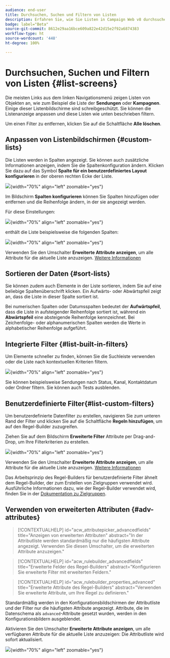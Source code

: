```yaml
---
audience: end-user
title: Durchsuchen, Suchen und Filtern von Listen
description: Erfahren Sie, wie Sie Listen in Campaign Web v8 durchsuchen und filtern
badge: label="Beta"
source-git-commit: 8612e29aa16bce609a822e42d15e2f92a6874383
workflow-type: ht
source-wordcount: '448'
ht-degree: 100%

---
```



# Durchsuchen, Suchen und Filtern von Listen {#list-screens}

Die meisten Links aus dem linken Navigationsmenü zeigen Listen von Objekten an, wie zum Beispiel die Liste der **Sendungen** oder **Kampagnen**. Einige dieser Listenbildschirme sind schreibgeschützt. Sie können die Listenanzeige anpassen und diese Listen wie unten beschrieben filtern.

Um einen Filter zu entfernen, klicken Sie auf die Schaltfläche **Alle löschen**.

## Anpassen von Listenbildschirmen {#custom-lists}

Die Listen werden in Spalten angezeigt. Sie können auch zusätzliche Informationen anzeigen, indem Sie die Spaltenkonfiguration ändern. Klicken Sie dazu auf das Symbol **Spalte für ein benutzerdefiniertes Layout konfigurieren** in der oberen rechten Ecke der Liste.

![](assets/config-columns.png){width="70%" align="left" zoomable="yes"}

Im Bildschirm **Spalten konfigurieren** können Sie Spalten hinzufügen oder entfernen und die Reihenfolge ändern, in der sie angezeigt werden.

Für diese Einstellungen:

![](assets/columns.png){width="70%" align="left" zoomable="yes"}

enthält die Liste beispielsweise die folgenden Spalten:

![](assets/column-sample.png){width="70%" align="left" zoomable="yes"}

Verwenden Sie den Umschalter **Erweiterte Attribute anzeigen**, um alle Attribute für die aktuelle Liste anzuzeigen. [Weitere Informationen](#adv-attributes)

## Sortieren der Daten {#sort-lists}

Sie können zudem auch Elemente in der Liste sortieren, indem Sie auf eine beliebige Spaltenüberschrift klicken. Ein Aufwärts- oder Abwärtspfeil zeigt an, dass die Liste in dieser Spalte sortiert ist.

Bei numerischen Spalten oder Datumsspalten bedeutet der **Aufwärtspfeil**, dass die Liste in aufsteigender Reihenfolge sortiert ist, während ein **Abwärtspfeil** eine absteigende Reihenfolge kennzeichnet. Bei Zeichenfolge- oder alphanumerischen Spalten werden die Werte in alphabetischer Reihenfolge aufgeführt.

## Integrierte Filter {#list-built-in-filters}

Um Elemente schneller zu finden, können Sie die Suchleiste verwenden oder die Liste nach kontextuellen Kriterien filtern.

![](assets/filter.png){width="70%" align="left" zoomable="yes"}

Sie können beispielsweise Sendungen nach Status, Kanal, Kontaktdatum oder Ordner filtern. Sie können auch Tests ausblenden.

## Benutzerdefinierte Filter{#list-custom-filters}

Um benutzerdefinierte Datenfilter zu erstellen, navigieren Sie zum unteren Rand der Filter und klicken Sie auf die Schaltfläche **Regeln hinzufügen**, um auf den Regel-Builder zuzugreifen.

Ziehen Sie auf dem Bildschirm **Erweiterte Filter** Attribute per Drag-and-Drop, um Ihre Filterkriterien zu erstellen.

![](assets/custom-filter.png){width="70%" align="left" zoomable="yes"}

Verwenden Sie den Umschalter **Erweiterte Attribute anzeigen**, um alle Attribute für die aktuelle Liste anzuzeigen. [Weitere Informationen](#adv-attributes)

Das Arbeitsprinzip des Regel-Builders für benutzerdefinierte Filter ähnelt dem Regel-Builder, der zum Erstellen von Zielgruppen verwendet wird. Ausführliche Informationen dazu, wie der Regel-Builder verwendet wird, finden Sie in der [Dokumentation zu Zielgruppen](../audience/segment-builder.md).

## Verwenden von erweiterten Attributen {#adv-attributes}

>[!CONTEXTUALHELP]
>id="acw_attributepicker_advancedfields"
>title="Anzeigen von erweiterten Attributen"
>abstract="In der Attributliste werden standardmäßig nur die häufigsten Attribute angezeigt. Verwenden Sie diesen Umschalter, um die erweiterten Attribute anzuzeigen."

>[!CONTEXTUALHELP]
>id="acw_rulebuilder_advancedfields"
>title="Erweiterte Felder des Regel-Builders"
>abstract="Konfigurieren Sie erweiterte Filter mit erweiterten Feldern."

>[!CONTEXTUALHELP]
>id="acw_rulebuilder_properties_advanced"
>title="Erweiterte Attribute des Regel-Builders"
>abstract="Verwenden Sie erweiterte Attribute, um Ihre Regel zu definieren."


Standardmäßig werden in den Konfigurationsbildschirmen der Attributliste und der Filter nur die häufigsten Attribute angezeigt. Attribute, die im Datenschema als `advanced`-Attribute gesetzt wurden, werden in den Konfigurationsbildern ausgeblendet.

Aktivieren Sie den Umschalter **Erweiterte Attribute anzeigen**, um alle verfügbaren Attribute für die aktuelle Liste anzuzeigen: Die Attributliste wird sofort aktualisiert.


![](assets/adv-toggle.png){width="70%" align="left" zoomable="yes"}
